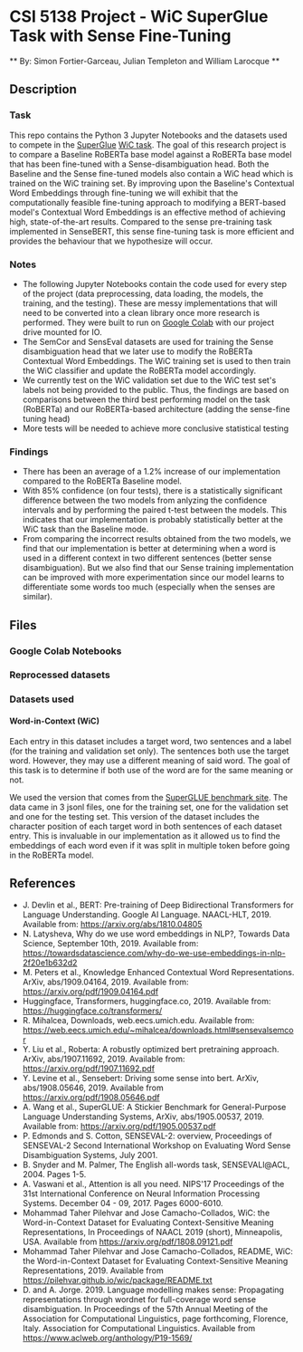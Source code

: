 # CSI 5138 Project - WiC SuperGlue Task with Sense Fine-Tuning
** By: Simon Fortier-Garceau, Julian Templeton and William Larocque **
## Description
### Task
This repo contains the Python 3 Jupyter Notebooks and the datasets used to compete in the [SuperGlue](https://super.gluebenchmark.com/) [WiC task](https://pilehvar.github.io/wic/). The goal of this research project is to compare a Baseline RoBERTa base model against a RoBERTa base model that has been fine-tuned with a Sense-disambiguation head. Both the Baseline and the Sense fine-tuned models also contain a WiC head which is trained on the WiC training set. By improving upon the Baseline's Contextual Word Embeddings through fine-tuning we will exhibit that the computationally feasible fine-tuning approach to modifying a BERT-based model's Contextual Word Embeddings is an effective method of achieving high, state-of-the-art results. Compared to the sense pre-training task implemented in SenseBERT, this sense fine-tuning task is more efficient and provides the behaviour that we hypothesize will occur.

### Notes
- The following Jupyter Notebooks contain the code used for every step of the project (data preprocessing, data loading, the models, the training, and the testing). These are messy implementations that will need to be converted into a clean library once more research is performed. They were built to run on [Google Colab](https://colab.research.google.com/) with our project drive mounted for IO.
- The SemCor and SensEval datasets are used for training the Sense disambiguation head that we later use to modify the RoBERTa Contextual Word Embeddings. The WiC training set is used to then train the WiC classifier and update the RoBERTa model accordingly.
- We currently test on the WiC validation set due to the WiC test set's labels not being provided to the public. Thus, the findings are based on comparisons between the third best performing model on the task (RoBERTa) and our RoBERTa-based architecture (adding the sense-fine tuning head) 
- More tests will be needed to achieve more conclusive statistical testing

### Findings
- There has been an average of a 1.2% increase of our implementation compared to the RoBERTa Baseline model.
- With 85% confidence (on four tests), there is a statistically significant difference between the two models from anlyzing the confidence intervals and by performing the paired t-test between the models. This indicates that our implementation is probably statistically better at the WiC task than the Baseline mode.
- From comparing the incorrect results obtained from the two models, we find that our implementation is better at determining when a word is used in a different context in two different sentences (better sense disambiguation). But we also find that our Sense training implementation can be improved with more experimentation since our model learns to differentiate some words too much (especially when the senses are similar).

## Files
### Google Colab Notebooks

### Reprocessed datasets


### Datasets used
#### Word-in-Context (WiC)
Each entry in this dataset includes a target word, two sentences and a label (for the training and validation set only). The sentences both use the target word. However, they may use a different meaning of said word. The goal of this task is to determine if both use of the word are for the same meaning or not.

We used the version that comes from the [SuperGLUE benchmark site](https://super.gluebenchmark.com/tasks). The data came in 3 jsonl files, one for the training set, one for the validation set and one for the testing set. This version of the dataset includes the character position of each target word in both sentences of each dataset entry. This is invaluable in our implementation as it allowed us to find the embeddings of each word even if it was split in multiple token before going in the RoBERTa model.

## References
- J. Devlin et al., BERT: Pre-training of Deep Bidirectional Transformers for Language Understanding. Google AI Language. NAACL-HLT, 2019. Available from: https://arxiv.org/abs/1810.04805
- N. Latysheva, Why do we use word embeddings in NLP?, Towards Data Science, September 10th, 2019. Available from: https://towardsdatascience.com/why-do-we-use-embeddings-in-nlp-2f20e1b632d2
- M. Peters et al., Knowledge Enhanced Contextual Word Representations. ArXiv, abs/1909.04164, 2019. Available from: https://arxiv.org/pdf/1909.04164.pdf
- Huggingface, Transformers, huggingface.co, 2019. Available from: https://huggingface.co/transformers/
- R. Mihalcea, Downloads, web.eecs.umich.edu. Available from: https://web.eecs.umich.edu/~mihalcea/downloads.html#sensevalsemcor
- Y. Liu et al., Roberta: A robustly optimized bert pretraining approach. ArXiv, abs/1907.11692, 2019. Available from: https://arxiv.org/pdf/1907.11692.pdf
- Y. Levine et al., Sensebert: Driving some sense into bert. ArXiv, abs/1908.05646, 2019. Available from https://arxiv.org/pdf/1908.05646.pdf
- A. Wang et al., SuperGLUE: A Stickier Benchmark for General-Purpose Language Understanding Systems, ArXiv, abs/1905.00537, 2019. Available from: https://arxiv.org/pdf/1905.00537.pdf
- P. Edmonds and S. Cotton, SENSEVAL-2: overview, Proceedings of SENSEVAL-2 Second International Workshop on Evaluating Word Sense Disambiguation Systems, July 2001.
- B. Snyder and M. Palmer, The English all-words task, SENSEVALl@ACL, 2004. Pages 1-5.
- A. Vaswani et al., Attention is all you need. NIPS'17 Proceedings of the 31st International Conference on Neural Information Processing Systems. December 04 - 09, 2017. Pages 6000-6010.
- Mohammad Taher Pilehvar and Jose Camacho-Collados, WiC: the Word-in-Context Dataset for Evaluating Context-Sensitive Meaning Representations, In Proceedings of NAACL 2019 (short), Minneapolis, USA. Available from https://arxiv.org/pdf/1808.09121.pdf
- Mohammad Taher Pilehvar and Jose Camacho-Collados, README, WiC: the Word-in-Context Dataset for Evaluating Context-Sensitive Meaning Representations,  2019. Available from https://pilehvar.github.io/wic/package/README.txt
- D. and A. Jorge. 2019. Language modelling makes sense: Propagating representations through wordnet for full-coverage word sense disambiguation. In Proceedings of the 57th Annual Meeting of the Association for Computational Linguistics, page forthcoming, Florence, Italy. Association for Computational Linguistics. Available from https://www.aclweb.org/anthology/P19-1569/
